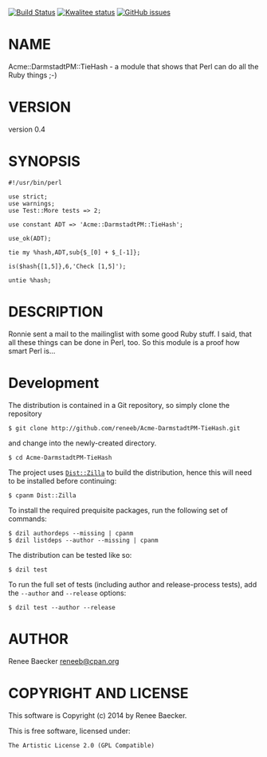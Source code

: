 [![Build Status](https://travis-ci.org/reneeb/Acme-DarmstadtPM-TieHash.svg?branch=master)](https://travis-ci.org/reneeb/Acme-DarmstadtPM-TieHash)
[![Kwalitee status](http://cpants.cpanauthors.org/dist/Acme-DarmstadtPM-TieHash.png)](http://cpants.charsbar.org/dist/overview/Acme-DarmstadtPM-TieHash)
[![GitHub issues](https://img.shields.io/github/issues/reneeb/Acme-DarmstadtPM-TieHash.svg)](https://github.com/reneeb/Acme-DarmstadtPM-TieHash/issues)

# NAME

Acme::DarmstadtPM::TieHash - a module that shows that Perl can do all the Ruby things ;-)

# VERSION

version 0.4

# SYNOPSIS

    #!/usr/bin/perl
     
    use strict;
    use warnings;
    use Test::More tests => 2;
    
    use constant ADT => 'Acme::DarmstadtPM::TieHash';
     
    use_ok(ADT);
     
    tie my %hash,ADT,sub{$_[0] + $_[-1]};
    
    is($hash{[1,5]},6,'Check [1,5]');
     
    untie %hash;

# DESCRIPTION

Ronnie sent a mail to the mailinglist with some good Ruby stuff. I said, that all these
things can be done in Perl, too. So this module is a proof how smart Perl is...



# Development

The distribution is contained in a Git repository, so simply clone the
repository

```
$ git clone http://github.com/reneeb/Acme-DarmstadtPM-TieHash.git
```

and change into the newly-created directory.

```
$ cd Acme-DarmstadtPM-TieHash
```

The project uses [`Dist::Zilla`](https://metacpan.org/pod/Dist::Zilla) to
build the distribution, hence this will need to be installed before
continuing:

```
$ cpanm Dist::Zilla
```

To install the required prequisite packages, run the following set of
commands:

```
$ dzil authordeps --missing | cpanm
$ dzil listdeps --author --missing | cpanm
```

The distribution can be tested like so:

```
$ dzil test
```

To run the full set of tests (including author and release-process tests),
add the `--author` and `--release` options:

```
$ dzil test --author --release
```

# AUTHOR

Renee Baecker <reneeb@cpan.org>

# COPYRIGHT AND LICENSE

This software is Copyright (c) 2014 by Renee Baecker.

This is free software, licensed under:

    The Artistic License 2.0 (GPL Compatible)
